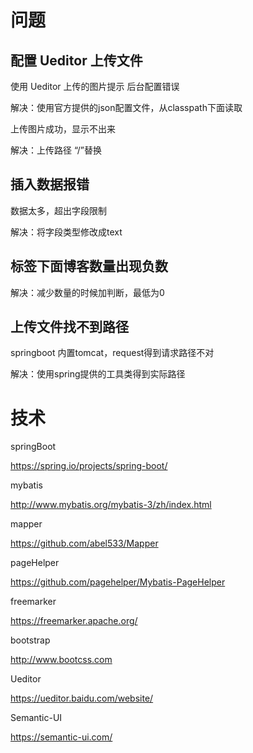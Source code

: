 # 问题

## 配置 Ueditor 上传文件

使用 Ueditor 上传的图片提示 后台配置错误

解决：使用官方提供的json配置文件，从classpath下面读取

上传图片成功，显示不出来

解决：上传路径 “/”替换

## 插入数据报错

数据太多，超出字段限制

解决：将字段类型修改成text

## 标签下面博客数量出现负数

解决：减少数量的时候加判断，最低为0

## 上传文件找不到路径

springboot 内置tomcat，request得到请求路径不对

解决：使用spring提供的工具类得到实际路径

# 技术

springBoot

https://spring.io/projects/spring-boot/

mybatis

http://www.mybatis.org/mybatis-3/zh/index.html

mapper

https://github.com/abel533/Mapper

pageHelper

https://github.com/pagehelper/Mybatis-PageHelper

freemarker

https://freemarker.apache.org/

bootstrap

http://www.bootcss.com

Ueditor 

https://ueditor.baidu.com/website/

Semantic-UI

https://semantic-ui.com/


